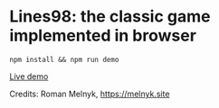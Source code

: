 # Lines98: the classic game implemented in browser

`npm install && npm run demo`

[Live demo](https://melnyk.site/post/17)

Credits: Roman Melnyk, <https://melnyk.site>

